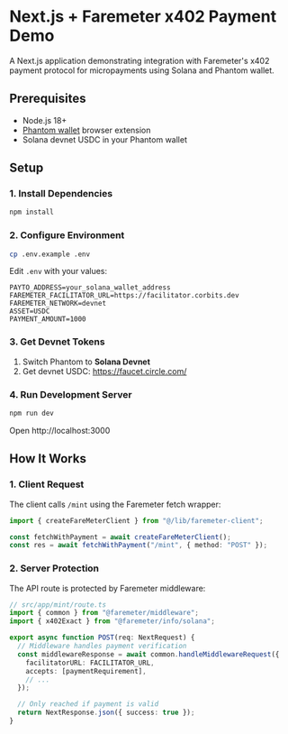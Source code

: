 # Next.js + Faremeter x402 Payment Demo

A Next.js application demonstrating integration with Faremeter's x402 payment protocol for micropayments using Solana and Phantom wallet.

## Prerequisites

- Node.js 18+
- [Phantom wallet](https://phantom.app) browser extension
- Solana devnet USDC in your Phantom wallet

## Setup

### 1. Install Dependencies

```bash
npm install
```

### 2. Configure Environment

```bash
cp .env.example .env
```

Edit `.env` with your values:

```env
PAYTO_ADDRESS=your_solana_wallet_address
FAREMETER_FACILITATOR_URL=https://facilitator.corbits.dev
FAREMETER_NETWORK=devnet
ASSET=USDC
PAYMENT_AMOUNT=1000
```

### 3. Get Devnet Tokens

1. Switch Phantom to **Solana Devnet**
2. Get devnet USDC: https://faucet.circle.com/

### 4. Run Development Server

```bash
npm run dev
```

Open http://localhost:3000

## How It Works

### 1. Client Request

The client calls `/mint` using the Faremeter fetch wrapper:

```typescript
import { createFareMeterClient } from "@/lib/faremeter-client";

const fetchWithPayment = await createFareMeterClient();
const res = await fetchWithPayment("/mint", { method: "POST" });
```

### 2. Server Protection

The API route is protected by Faremeter middleware:

```typescript
// src/app/mint/route.ts
import { common } from "@faremeter/middleware";
import { x402Exact } from "@faremeter/info/solana";

export async function POST(req: NextRequest) {
  // Middleware handles payment verification
  const middlewareResponse = await common.handleMiddlewareRequest({
    facilitatorURL: FACILITATOR_URL,
    accepts: [paymentRequirement],
    // ...
  });

  // Only reached if payment is valid
  return NextResponse.json({ success: true });
}
```
